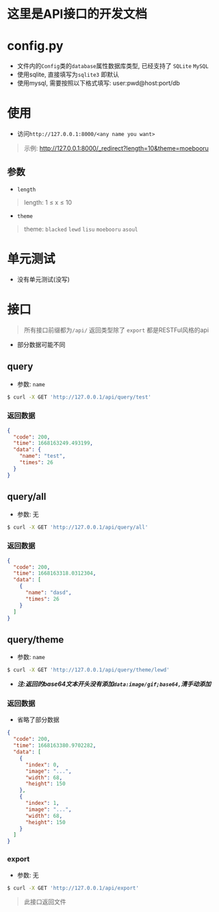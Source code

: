 # 这里是API接口的开发文档

# config.py

* 文件内的`Config`类的`database`属性数据库类型, 已经支持了 `SQLite` `MySQL`
* 使用sqlite, 直接填写为`sqlite3` 即默认
* 使用mysql, 需要按照以下格式填写: user:pwd@host:port/db

# 使用

* 访问`http://127.0.0.1:8000/<any name you want>`

> 示例: http://127.0.0.1:8000/_redirect?length=10&theme=moebooru

## 参数

* `length`

> length:  1 ≤ x ≤ 10

* `theme`

> theme: `blacked` `lewd` `lisu` `moebooru` `asoul`

# 单元测试

* 没有单元测试(没写)

# 接口

> 所有接口前缀都为`/api/`
> 返回类型除了 `export` 都是RESTFul风格的api

* 部分数据可能不同

## query

* 参数: `name`

```bash
$ curl -X GET 'http://127.0.0.1/api/query/test'
```

### 返回数据

```json
{
  "code": 200,
  "time": 1668163249.493199,
  "data": {
    "name": "test",
    "times": 26
  }
}
```

## query/all

* 参数: 无

```bash
$ curl -X GET 'http://127.0.0.1/api/query/all'
```

### 返回数据

```json
{
  "code": 200,
  "time": 1668163318.0312304,
  "data": [
    {
      "name": "dasd",
      "times": 26
    }
  ]
}
```

## query/theme

* 参数: `name`

```bash
$ curl -X GET 'http://127.0.0.1/api/query/theme/lewd'
```

* ***注:返回的base64文本开头没有添加`data:image/gif;base64,`清手动添加***

### 返回数据

* 省略了部分数据

```json
{
  "code": 200,
  "time": 1668163380.9702282,
  "data": [
    {
      "index": 0,
      "image": "...",
      "width": 68,
      "height": 150
    },
    {
      "index": 1,
      "image": "...",
      "width": 68,
      "height": 150
    }
  ]
}
```

### export

* 参数: 无

```bash
$ curl -X GET 'http://127.0.0.1/api/export'
```

> 此接口返回文件
